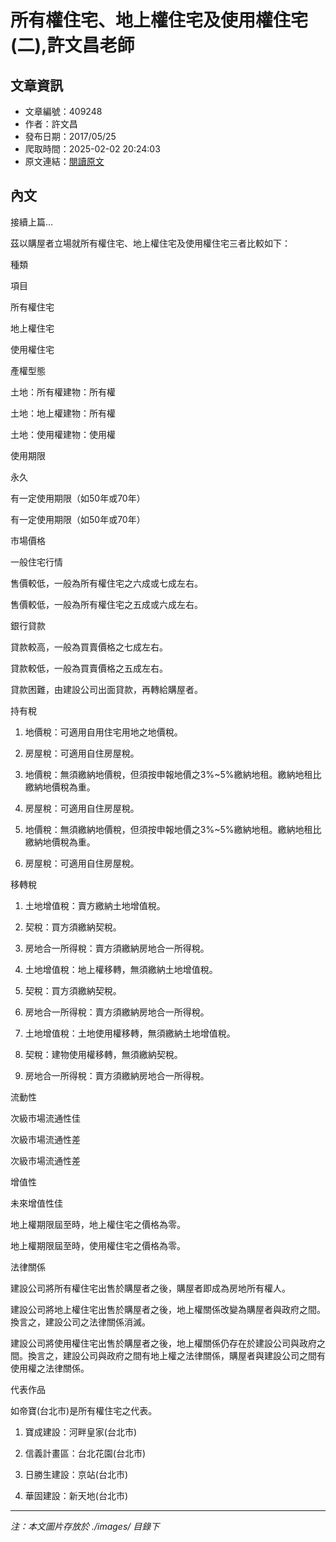 # 所有權住宅、地上權住宅及使用權住宅(二),許文昌老師

## 文章資訊
- 文章編號：409248
- 作者：許文昌
- 發布日期：2017/05/25
- 爬取時間：2025-02-02 20:24:03
- 原文連結：[閱讀原文](https://real-estate.get.com.tw/Columns/detail.aspx?no=409248)

## 內文
接續上篇...

茲以購屋者立場就所有權住宅、地上權住宅及使用權住宅三者比較如下：

種類

項目

所有權住宅

地上權住宅

使用權住宅

產權型態

土地：所有權建物：所有權

土地：地上權建物：所有權

土地：使用權建物：使用權

使用期限

永久

有一定使用期限（如50年或70年）

有一定使用期限（如50年或70年）

市場價格

一般住宅行情

售價較低，一般為所有權住宅之六成或七成左右。

售價較低，一般為所有權住宅之五成或六成左右。

銀行貸款

貸款較高，一般為買賣價格之七成左右。

貸款較低，一般為買賣價格之五成左右。

貸款困難，由建設公司出面貸款，再轉給購屋者。

持有稅

1. 地價稅：可適用自用住宅用地之地價稅。

2. 房屋稅：可適用自住房屋稅。

1. 地價稅：無須繳納地價稅，但須按申報地價之3%~5%繳納地租。繳納地租比繳納地價稅為重。

2. 房屋稅：可適用自住房屋稅。

1. 地價稅：無須繳納地價稅，但須按申報地價之3%~5%繳納地租。繳納地租比繳納地價稅為重。

2. 房屋稅：可適用自住房屋稅。

移轉稅

1. 土地增值稅：賣方繳納土地增值稅。

2. 契稅：買方須繳納契稅。

3. 房地合一所得稅：賣方須繳納房地合一所得稅。

1. 土地增值稅：地上權移轉，無須繳納土地增值稅。

2. 契稅：買方須繳納契稅。

3. 房地合一所得稅：賣方須繳納房地合一所得稅。

1. 土地增值稅：土地使用權移轉，無須繳納土地增值稅。

2. 契稅：建物使用權移轉，無須繳納契稅。

3. 房地合一所得稅：賣方須繳納房地合一所得稅。

流動性

次級市場流通性佳

次級市場流通性差

次級市場流通性差

增值性

未來增值性佳

地上權期限屆至時，地上權住宅之價格為零。

地上權期限屆至時，使用權住宅之價格為零。

法律關係

建設公司將所有權住宅出售於購屋者之後，購屋者即成為房地所有權人。

建設公司將地上權住宅出售於購屋者之後，地上權關係改變為購屋者與政府之間。換言之，建設公司之法律關係消滅。

建設公司將使用權住宅出售於購屋者之後，地上權關係仍存在於建設公司與政府之間。換言之，建設公司與政府之間有地上權之法律關係，購屋者與建設公司之間有使用權之法律關係。

代表作品

如帝寶(台北市)是所有權住宅之代表。

1. 寶成建設：河畔皇家(台北市)

2. 信義計畫區：台北花園(台北市)

1. 日勝生建設：京站(台北市)

2. 華固建設：新天地(台北市)

---
*注：本文圖片存放於 ./images/ 目錄下*
